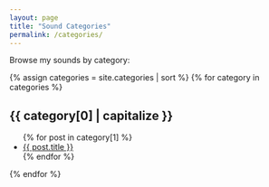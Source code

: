 ```yaml
---
layout: page
title: "Sound Categories"
permalink: /categories/
---
```

Browse my sounds by category:

{% assign categories = site.categories | sort %}
{% for category in categories %}
<h2>{{ category[0] | capitalize }}</h2>
<ul>
  {% for post in category[1] %}
  <li><a href="{{ post.url }}">{{ post.title }}</a></li>
  {% endfor %}
</ul>
{% endfor %}